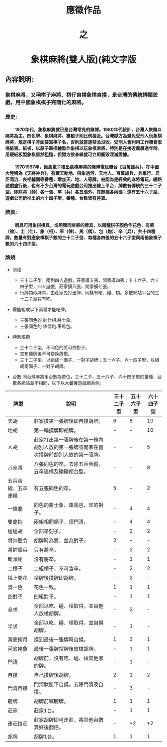 # <center>應徵作品</center>
# <center>之</center>
# <center>象棋麻將(雙人版)(純文字版</center>

## 內容說明:
### 象棋麻將，又稱棋子麻將、棋仔自摸象棋自摸，是台灣的傳統排類遊戲，用中國象棋棋子完簡化的麻將。
### 歷史:
#### &emsp; &emsp;1970年代，象棋麻將就已是台灣常見的賭博。1980年代統計，台灣人聚賭以麻將為主，四色牌、象棋麻將、擲骰子則比例接近。台灣獄方為避免受刑人玩象棋麻將，規定棋子背面要寫棋子名，否則就當違禁品沒收。受刑人會利用工作機會取得紙張、紙板，以原子筆描繪製作象棋以玩象棋麻將，特別是在接近農曆過年時。用硬紙板製象棋雖然粗糙，但獄方欲查緝就可立即撕毀湮滅證據。

####  &emsp; &emsp;19701997年，鈊象電子推出象棋麻將的賭博電玩機台《百萬雄兵》，在中國大陸稱為《天將神兵》，有驚天動地、飛象過河、天地人、百萬雄兵、兵車行、君臣同治、良相輔國等番種，增加天、地、人等牌，被認為是經典的麻將電玩。網路遊戲盛行後，也有不少台灣的電玩遊戲公司推出線上平台，牌數有傳統的三十二子型，即除將（帥）各一張、卒（兵）各五張外，其餘種各兩張；還有五十六子型、遊戲公司新推出的六十四子型，番種、台數皆有差異。

### 牌具:
####  &emsp; &emsp;牌具可用象棋棋具，或用類同麻將的牌具，以兩種棋子顏色作花色，有將（帥）、士（仕）、象（相）、車（俥）、馬（傌）、包（炮）、卒（兵），共十四種牌。數量有對應象棋棋子數的三十二子型、每種各四張的五十六子型與兩倍象棋子數的六十四子型。
### 牌規
* 流程
  + 三十二子型，兩到四人遊戲，莊家摸五張，閒家摸四張；五十六子、六十四子型，四人遊戲，莊家摸八張，閒家摸七張。
  + 行牌類似麻將，由莊家先打出牌，同樣有吃、碰、槓。多數網站平台的三十二子型只有吃。

* 需能組成以下兩種才能吃牌。
  + 三張同色的 帥仕相.將士象。
  + 三張同色的 俥傌炮.車馬包。
* 特別規範
  + 三十二子型，不同色的將可作對子。
  + 宣布聽牌後不可變換牌型。
  + 三十二子型，以組成一面子、一對子胡牌；五十六子、六十四子型，以組成兩面子、一對子胡牌。
* 台數
同台灣麻將用台數為單位，三十二子、五十六子、六十四子型的番種、台數各網站並不相同，以下以大蕃薯遊戲網為例。

|牌型|說明|三十二子型|五十六子型|六十四子型|
|----|----|---------|----------|---------|
|天胡|莊家摸第一張牌後即自摸胡牌。|6|8|10|
|地胡|第一輪摸牌即胡牌。|-|-|10|
|人胡|莊家打出第一張牌後在第一輪內胡別人放的第一張牌或閒家在首次摸牌前胡別人放的第一張牌。|-|-|5|
|八家將|八張同色的卒。去除五兵合縱、五卒連橫及碰碰胡台型。|-|-|8|
|五兵合縱、五卒連橫|有五張同色的卒。|5|-|2|
|一條龍|同色的將士象、車馬包、卒的對子。|-|4|4|
|雙龍抱|兩組相同順子，須門清。|-|4|4|
|碰碰胡|全部是刻子。|-|2|2|
|將帥聽令|胡牌時為將，並為對子。|2|-|-|
|將帥領兵|只有將卒。|-|2|2|
|斷頭尾|沒有將卒。|-|1|1|
|二槓子|二組槓子，不可含卒。|-|2|2|
|槓上開花|槓牌後摸牌即胡牌。|-|2|-|
|清一色|花色一致。|1|1|1|
|四對子|四組對子。|-|1|1|
|全求|全部以吃、碰、槓取得，並由他人放槍胡牌。|-|2|-|
|半求|全部以吃、碰、槓取得，並自摸胡牌。|-|1|-|
|海底撈月|摸到最後一張牌時自摸。|1|3|1|
|河底撈魚|最後一張牌捨牌後放槍胡牌。|-|1|1|
|門清|胡牌前，沒有吃、碰、槓其他家的牌。|-|1|-|
|自摸|自己摸牌後胡牌。|2|1|2|
|門清自摸|門清狀態下自摸。去除門清及自摸。|-|3|-|
|聽牌|胡牌前喊聽牌。|1|1|1|
|莊家|莊家1台。|-|1|1|
|連莊拉莊|莊家胡牌即可連莊，將其他台數算好後翻倍。|-|*2|*2|
|胡牌|胡牌1台。|1|1|1|
